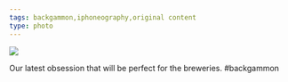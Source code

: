 ```yaml
---
tags: backgammon,iphoneography,original content
type: photo
---
```

<img src="http://24.media.tumblr.com/740d34fffcfd030577c4c3d83670b425/tumblr_mft2z6dPZm1rdkc0do1_1280.jpg" />

Our latest obsession that will be perfect for the breweries. #backgammon 
